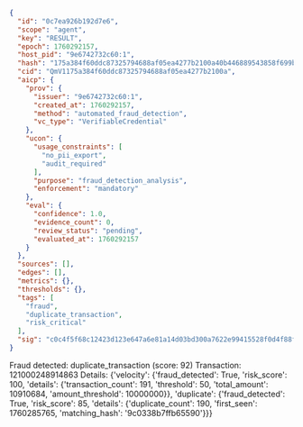 ```json
{
  "id": "0c7ea926b192d7e6",
  "scope": "agent",
  "key": "RESULT",
  "epoch": 1760292157,
  "host_pid": "9e6742732c60:1",
  "hash": "175a384f60ddc87325794688af05ea4277b2100a40b446889543858f699b404d",
  "cid": "QmV1175a384f60ddc87325794688af05ea4277b2100a",
  "aicp": {
    "prov": {
      "issuer": "9e6742732c60:1",
      "created_at": 1760292157,
      "method": "automated_fraud_detection",
      "vc_type": "VerifiableCredential"
    },
    "ucon": {
      "usage_constraints": [
        "no_pii_export",
        "audit_required"
      ],
      "purpose": "fraud_detection_analysis",
      "enforcement": "mandatory"
    },
    "eval": {
      "confidence": 1.0,
      "evidence_count": 0,
      "review_status": "pending",
      "evaluated_at": 1760292157
    }
  },
  "sources": [],
  "edges": [],
  "metrics": {},
  "thresholds": {},
  "tags": [
    "fraud",
    "duplicate_transaction",
    "risk_critical"
  ],
  "sig": "c0c4f5f68c12423d123e647a6e81a14d03bd300a7622e99415528f0d4f88fb5c"
}
```

Fraud detected: duplicate_transaction (score: 92)
Transaction: 121000248914863
Details: {'velocity': {'fraud_detected': True, 'risk_score': 100, 'details': {'transaction_count': 191, 'threshold': 50, 'total_amount': 10910684, 'amount_threshold': 10000000}}, 'duplicate': {'fraud_detected': True, 'risk_score': 85, 'details': {'duplicate_count': 190, 'first_seen': 1760285765, 'matching_hash': '9c0338b7ffb65590'}}}